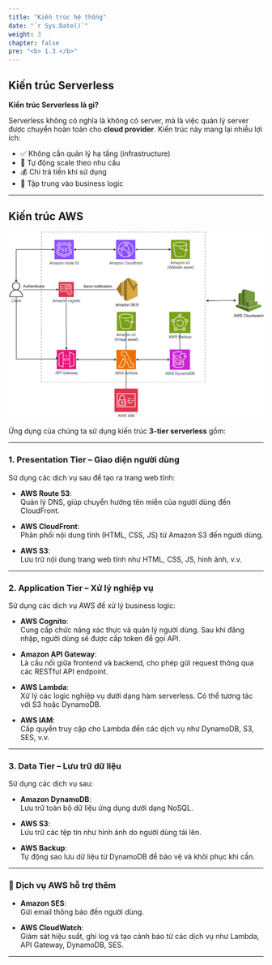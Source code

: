 ```yaml
---
title: "Kiến trúc hệ thống"
date: "`r Sys.Date()`"
weight: 3
chapter: false
pre: "<b> 1.3 </b>"
---
```


## Kiến trúc Serverless

**Kiến trúc Serverless là gì?**

Serverless không có nghĩa là không có server, mà là việc quản lý server được chuyển hoàn toàn cho **cloud provider**. Kiến trúc này mang lại nhiều lợi ích:

- ✅ Không cần quản lý hạ tầng (infrastructure)
- 🔁 Tự động scale theo nhu cầu
- 💰 Chỉ trả tiền khi sử dụng
- 🎯 Tập trung vào business logic

---

## Kiến trúc AWS

![ConnectPrivate](/images/AWS.png)

Ứng dụng của chúng ta sử dụng kiến trúc **3-tier serverless** gồm:

---

### 1. Presentation Tier – Giao diện người dùng

Sử dụng các dịch vụ sau để tạo ra trang web tĩnh:

- **AWS Route 53**:  
  Quản lý DNS, giúp chuyển hướng tên miền của người dùng đến CloudFront.
- **AWS CloudFront**:  
  Phân phối nội dung tĩnh (HTML, CSS, JS) từ Amazon S3 đến người dùng.

- **AWS S3**:  
  Lưu trữ nội dung trang web tĩnh như HTML, CSS, JS, hình ảnh, v.v.

---

### 2. Application Tier – Xử lý nghiệp vụ

Sử dụng các dịch vụ AWS để xử lý business logic:

- **AWS Cognito**:  
  Cung cấp chức năng xác thực và quản lý người dùng. Sau khi đăng nhập, người dùng sẽ được cấp token để gọi API.

- **Amazon API Gateway**:  
  Là cầu nối giữa frontend và backend, cho phép gửi request thông qua các RESTful API endpoint.

- **AWS Lambda**:  
  Xử lý các logic nghiệp vụ dưới dạng hàm serverless. Có thể tương tác với S3 hoặc DynamoDB.

- **AWS IAM**:  
  Cấp quyền truy cập cho Lambda đến các dịch vụ như DynamoDB, S3, SES, v.v.

---

### 3. Data Tier – Lưu trữ dữ liệu

Sử dụng các dịch vụ sau:

- **Amazon DynamoDB**:  
  Lưu trữ toàn bộ dữ liệu ứng dụng dưới dạng NoSQL.

- **AWS S3**:  
  Lưu trữ các tệp tin như hình ảnh do người dùng tải lên.

- **AWS Backup**:  
  Tự động sao lưu dữ liệu từ DynamoDB để bảo vệ và khôi phục khi cần.

---

### 🔧 Dịch vụ AWS hỗ trợ thêm

- **Amazon SES**:  
  Gửi email thông báo đến người dùng.

- **AWS CloudWatch**:  
  Giám sát hiệu suất, ghi log và tạo cảnh báo từ các dịch vụ như Lambda, API Gateway, DynamoDB, SES.

---
